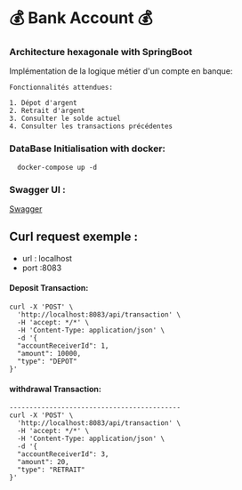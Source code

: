 # 💰 **Bank Account** 💰

### Architecture hexagonale with SpringBoot

Implémentation de la logique métier d'un compte en banque:

```
Fonctionnalités attendues:

1. Dépot d'argent
2. Retrait d'argent
3. Consulter le solde actuel
4. Consulter les transactions précédentes

```
### DataBase Initialisation with docker:
```
  docker-compose up -d
```

### Swagger UI :

[ Swagger ](http://localhost:8083/swagger-ui/index.html?configUrl=/v3/api-docs/swagger-config#/)

## Curl request exemple :
* url : localhost
* port :8083


#### Deposit Transaction:
```
curl -X 'POST' \
  'http://localhost:8083/api/transaction' \
  -H 'accept: */*' \
  -H 'Content-Type: application/json' \
  -d '{
  "accountReceiverId": 1,
  "amount": 10000,
  "type": "DEPOT"
}'
```
#### withdrawal Transaction:
```
-------------------------------------------
curl -X 'POST' \
  'http://localhost:8083/api/transaction' \
  -H 'accept: */*' \
  -H 'Content-Type: application/json' \
  -d '{
  "accountReceiverId": 3,
  "amount": 20,
  "type": "RETRAIT"
}'
```



